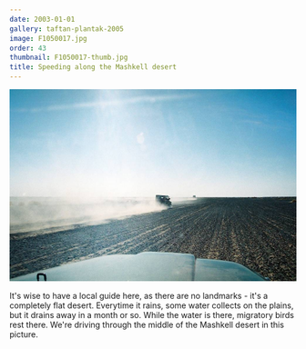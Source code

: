 ```yaml
---
date: 2003-01-01
gallery: taftan-plantak-2005
image: F1050017.jpg
order: 43
thumbnail: F1050017-thumb.jpg
title: Speeding along the Mashkell desert
---
```


![Speeding along the Mashkell desert](./F1050017.jpg)

It's wise to have a local guide here, as there are no landmarks - it's a completely flat desert. Everytime it rains, some water collects on the plains, but it drains away in a month or so. While the water is there, migratory birds rest there. We're driving through the middle of the Mashkell desert in this picture.